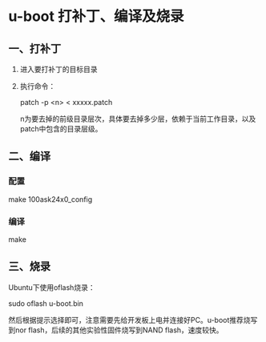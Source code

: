 # u-boot 打补丁、编译及烧录

## 一、打补丁

1. 进入要打补丁的目标目录

2. 执行命令：

   patch  -p \<n>  < xxxxx.patch

   n为要去掉的前级目录层次，具体要去掉多少层，依赖于当前工作目录，以及patch中包含的目录层级。

## 二、编译

### 配置

make  100ask24x0_config

### 编译

make

## 三、烧录

Ubuntu下使用oflash烧录：

sudo oflash u-boot.bin 

然后根据提示选择即可，注意需要先给开发板上电并连接好PC。u-boot推荐烧写到nor flash，后续的其他实验性固件烧写到NAND flash，速度较快。
